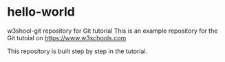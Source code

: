 # hello-world
w3shool-git repository for Git tutorial
This is an example repository for the Git tutoial on https://www.w3schools.com

This repository is built step by step in the tutorial.